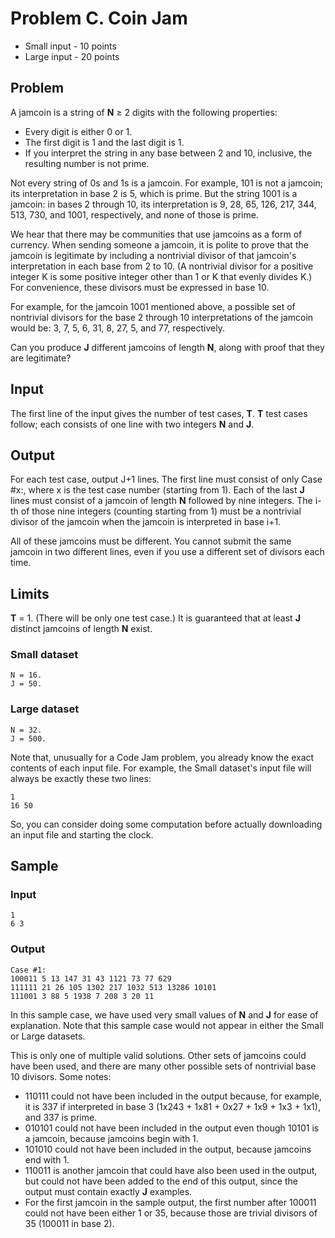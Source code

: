 # Problem C. Coin Jam

* Small input - 10 points
* Large input - 20 points

## Problem

A jamcoin is a string of **N** ≥ 2 digits with the following properties:

* Every digit is either 0 or 1.
* The first digit is 1 and the last digit is 1.
* If you interpret the string in any base between 2 and 10, inclusive, the resulting number is not prime.

Not every string of 0s and 1s is a jamcoin. For example, 101 is not a jamcoin; its interpretation in base 2 is 5, which is prime. But the string 1001 is a jamcoin: in bases 2 through 10, its interpretation is 9, 28, 65, 126, 217, 344, 513, 730, and 1001, respectively, and none of those is prime.

We hear that there may be communities that use jamcoins as a form of currency. When sending someone a jamcoin, it is polite to prove that the jamcoin is legitimate by including a nontrivial divisor of that jamcoin's interpretation in each base from 2 to 10. (A nontrivial divisor for a positive integer K is some positive integer other than 1 or K that evenly divides K.) For convenience, these divisors must be expressed in base 10.

For example, for the jamcoin 1001 mentioned above, a possible set of nontrivial divisors for the base 2 through 10 interpretations of the jamcoin would be: 3, 7, 5, 6, 31, 8, 27, 5, and 77, respectively.

Can you produce **J** different jamcoins of length **N**, along with proof that they are legitimate?

## Input

The first line of the input gives the number of test cases, **T**. **T** test cases follow; each consists of one line with two integers **N** and **J**.

## Output

For each test case, output J+1 lines. The first line must consist of only Case #x:, where x is the test case number (starting from 1). Each of the last **J** lines must consist of a jamcoin of length **N** followed by nine integers. The i-th of those nine integers (counting starting from 1) must be a nontrivial divisor of the jamcoin when the jamcoin is interpreted in base i+1.

All of these jamcoins must be different. You cannot submit the same jamcoin in two different lines, even if you use a different set of divisors each time.

## Limits

**T** = 1. (There will be only one test case.)
It is guaranteed that at least **J** distinct jamcoins of length **N** exist.

### Small dataset
```
N = 16.
J = 50.
```

### Large dataset

```
N = 32.
J = 500.
```

Note that, unusually for a Code Jam problem, you already know the exact contents of each input file. For example, the Small dataset's input file will always be exactly these two lines:
```
1
16 50
```

So, you can consider doing some computation before actually downloading an input file and starting the clock.

## Sample

### Input
```
1
6 3
```

### Output
```
Case #1:
100011 5 13 147 31 43 1121 73 77 629
111111 21 26 105 1302 217 1032 513 13286 10101
111001 3 88 5 1938 7 208 3 20 11
```

In this sample case, we have used very small values of **N** and **J** for ease of explanation. Note that this sample case would not appear in either the Small or Large datasets.

This is only one of multiple valid solutions. Other sets of jamcoins could have been used, and there are many other possible sets of nontrivial base 10 divisors. Some notes:

* 110111 could not have been included in the output because, for example, it is 337 if interpreted in base 3 (1x243 + 1x81 + 0x27 + 1x9 + 1x3 + 1x1), and 337 is prime.
* 010101 could not have been included in the output even though 10101 is a jamcoin, because jamcoins begin with 1.
* 101010 could not have been included in the output, because jamcoins end with 1.
* 110011 is another jamcoin that could have also been used in the output, but could not have been added to the end of this output, since the output must contain exactly **J** examples.
* For the first jamcoin in the sample output, the first number after 100011 could not have been either 1 or 35, because those are trivial divisors of 35 (100011 in base 2).
